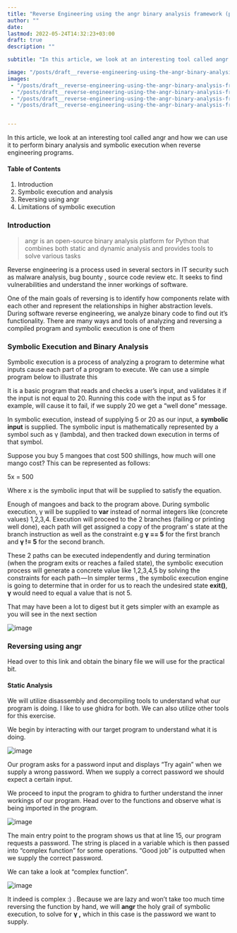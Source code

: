 ```yaml
---
title: "Reverse Engineering using the angr binary analysis framework (part 1)"
author: ""
date: 
lastmod: 2022-05-24T14:32:23+03:00
draft: true
description: ""

subtitle: "In this article, we look at an interesting tool called angr and how we can use it to perform binary analysis and symbolic execution when…"

image: "/posts/draft__reverse-engineering-using-the-angr-binary-analysis-framework-part-1/images/1.jpg" 
images:
 - "/posts/draft__reverse-engineering-using-the-angr-binary-analysis-framework-part-1/images/1.jpg"
 - "/posts/draft__reverse-engineering-using-the-angr-binary-analysis-framework-part-1/images/2.png"
 - "/posts/draft__reverse-engineering-using-the-angr-binary-analysis-framework-part-1/images/3.png"
 - "/posts/draft__reverse-engineering-using-the-angr-binary-analysis-framework-part-1/images/4.png"


---
```


In this article, we look at an interesting tool called angr and how we can use it to perform binary analysis and symbolic execution when reverse engineering programs. 

#### Table of Contents

1.  Introduction
2.  Symbolic execution and analysis
3.  Reversing using angr
4.  Limitations of symbolic execution

### Introduction
> angr is an open-source binary analysis platform for Python that combines both static and dynamic analysis and provides tools to solve various tasks

Reverse engineering is a process used in several sectors in IT security such as malware analysis, bug bounty , source code review etc. It seeks to find vulnerabilities and understand the inner workings of software. 

One of the main goals of reversing is to identify how components relate with each other and represent the relationships in higher abstraction levels. During software reverse engineering, we analyze binary code to find out it’s functionality. There are many ways and tools of analyzing and reversing a compiled program and symbolic execution is one of them

### Symbolic Execution and Binary Analysis

Symbolic execution is a process of analyzing a program to determine what inputs cause each part of a program to execute. We can use a simple program below to illustrate this




It is a basic program that reads and checks a user’s input, and validates it if the input is not equal to 20. Running this code with the input as 5 for example, will cause it to fail, if we supply 20 we get a “well done” message.

In symbolic execution, instead of supplying 5 or 20 as our input, a **symbolic input** is supplied. The symbolic input is mathematically represented by a symbol such as γ (lambda), and then tracked down execution in terms of that symbol.

Suppose you buy 5 mangoes that cost 500 shillings, how much will one mango cost? This can be represented as follows:

5x = 500

Where x is the symbolic input that will be supplied to satisfy the equation. 

Enough of mangoes and back to the program above. During symbolic execution, γ will be supplied to **var** instead of normal integers like (concrete values) 1,2,3,4. Execution will proceed to the 2 branches (failing or printing well done), each path will get assigned a copy of the program’ s state at the branch instruction as well as the constraint e.g **γ == 5** for the first branch and **γ != 5** for the second branch.

These 2 paths can be executed independently and during termination (when the program exits or reaches a failed state), the symbolic execution process will generate a concrete value like 1,2,3,4,5 by solving the constraints for each path — In simpler terms , the symbolic execution engine is going to determine that in order for us to reach the undesired state **exit()**, **γ** would need to equal a value that is not 5.

That may have been a lot to digest but it gets simpler with an example as you will see in the next section

![image](/posts/draft__reverse-engineering-using-the-angr-binary-analysis-framework-part-1/images/1.jpg#layoutTextWidth)


### Reversing using angr

Head over to this link and obtain the binary file we will use for the practical bit.

#### Static Analysis

We will utilize disassembly and decompiling tools to understand what our program is doing. I like to use ghidra for both. We can also utilize other tools for this exercise.

We begin by interacting with our target program to understand what it is doing.

![image](/posts/draft__reverse-engineering-using-the-angr-binary-analysis-framework-part-1/images/2.png#layoutTextWidth)


Our program asks for a password input and displays “Try again” when we supply a wrong password. When we supply a correct password we should expect a certain input.

We proceed to input the program to ghidra to further understand the inner workings of our program. Head over to the functions and observe what is being imported in the program.

![image](/posts/draft__reverse-engineering-using-the-angr-binary-analysis-framework-part-1/images/3.png#layoutTextWidth)


The main entry point to the program shows us that at line 15, our program requests a password. The string is placed in a variable which is then passed into “complex function” for some operations. “Good job” is outputted when we supply the correct password.

We can take a look at “complex function”.

![image](/posts/draft__reverse-engineering-using-the-angr-binary-analysis-framework-part-1/images/4.png#layoutTextWidth)


It indeed is complex :) . Because we are lazy and won’t take too much time reversing the function by hand, we will **angr** the holy grail of symbolic execution, to solve for **γ ,** which in this case is the password we want to supply.

